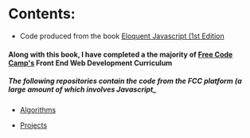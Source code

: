 # Contents:

* Code produced from the book [Eloquent Javascript (1st Edition](http://eloquentjavascript.net/1st_edition/chapter1.html)

#### Along with this book, I have completed a the majority of [Free Code Camp's](#) Front End Web Development Curriculum

##### The following repositories contain the code from the FCC platform (a large amount of which involves Javascript_

* [Algorithms](https://github.com/usyyy/freecodecamp-algorithms)

* [Projects](https://github.com/usyyy/freecodecamp-projects)
